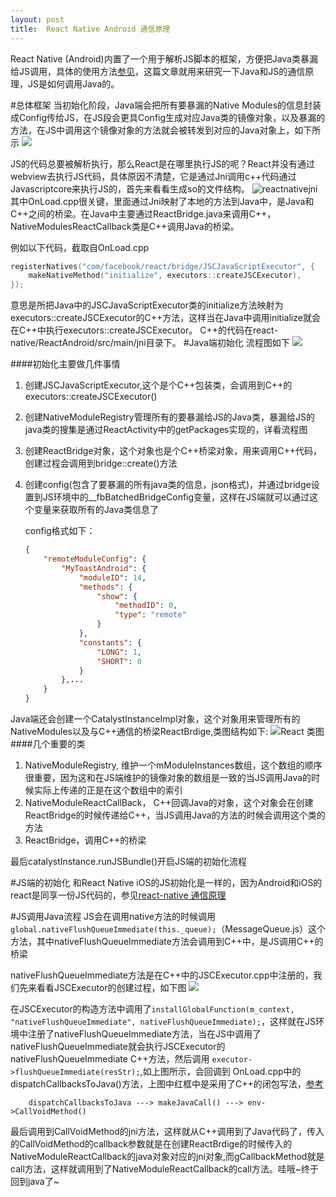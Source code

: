 ```yaml
---
layout: post
title:  React Native Android 通信原理
---
```




React Native (Android)内置了一个用于解析JS脚本的框架，方便把Java类暴漏给JS调用，具体的使用方法[参见](https://facebook.github.io/react-native/docs/native-modules-android.html#content)，这篇文章就用来研究一下Java和JS的通信原理，JS是如何调用Java的。

#总体框架
当初始化阶段，Java端会把所有要暴漏的Native Modules的信息封装成Config传给JS，在JS段会更具Config生成对应Java类的镜像对象，以及暴漏的方法，在JS中调用这个镜像对象的方法就会被转发到对应的Java对象上，如下所示
![](http://127.0.0.1:4000/postImages/react-and-arc.png)

JS的代码总要被解析执行，那么React是在哪里执行JS的呢？React并没有通过webview去执行JS代码，具体原因不清楚，它是通过Jni调用c++代码通过Javascriptcore来执行JS的，首先来看看生成so的文件结构。
![reactnativejni](http://127.0.0.1:4000/postImages/react-and-lib.png)
其中OnLoad.cpp很关键，里面通过Jni映射了本地的方法到Java中，是Java和C++之间的桥梁。在Java中主要通过ReactBridge.java来调用C++，NativeModulesReactCallback类是C++调用Java的桥梁。

例如以下代码，截取自OnLoad.cpp

```C++
registerNatives("com/facebook/react/bridge/JSCJavaScriptExecutor", {
    makeNativeMethod("initialize", executors::createJSCExecutor),
});
```
意思是所把Java中的JSCJavaScriptExecutor类的initialize方法映射为executors::createJSCExecutor的C++方法，这样当在Java中调用initialize就会在C++中执行executors::createJSCExecutor。
C++的代码在react-native/ReactAndroid/src/main/jni目录下。
#Java端初始化
流程图如下
![](http://127.0.0.1:4000/postImages/react-and-java-init.png)

####初始化主要做几件事情
1. 创建JSCJavaScriptExecutor,这个是个C++包装类，会调用到C++的executors::createJSCExecutor()
2. 创建NativeModuleRegistry管理所有的要暴漏给JS的Java类，暴漏给JS的java类的搜集是通过ReactActivity中的getPackages实现的，详看流程图
3. 创建ReactBridge对象，这个对象也是个C++桥梁对象，用来调用C++代码，创建过程会调用到bridge::create()方法
4. 创建config(包含了要暴漏的所有java类的信息，json格式)，并通过bridge设置到JS环境中的__fbBatchedBridgeConfig变量，这样在JS端就可以通过这个变量来获取所有的Java类信息了

	config格式如下：
	
	```json
	{
	    "remoteModuleConfig": {
	        "MyToastAndroid": {
	            "moduleID": 14,
	            "methods": {
	                "show": {
	                    "methodID": 0,
	                    "type": "remote"
	                }
	            },
	            "constants": {
	                "LONG": 1,
	                "SHORT": 0
	            }
	        },...
	    }
	}
	```


Java端还会创建一个CatalystInstanceImpl对象，这个对象用来管理所有的NativeModules以及与C++通信的桥梁ReactBrdige,类图结构如下:
![React 类图](http://127.0.0.1:4000/postImages/react-and-class.jpg)
####几个重要的类
1. NativeModuleRegistry, 维护一个mModuleInstances数组，这个数组的顺序很重要，因为这和在JS端维护的镜像对象的数组是一致的当JS调用Java的时候实际上传递的正是在这个数组中的索引
2. NativeModuleReactCallBack， C++回调Java的对象，这个对象会在创建ReactBridge的时候传递给C++，当JS调用Java的方法的时候会调用这个类的方法
3. ReactBridge，调用C++的桥梁

最后catalystInstance.runJSBundle()开启JS端的初始化流程

#JS端的初始化
和React Native iOS的JS初始化是一样的，因为Android和iOS的react是同享一份JS代码的，参见[react-native 通信原理](https://longv2go.github.io/2016/01/20/react-native%E9%80%9A%E4%BF%A1%E5%8E%9F%E7%90%86.html)

#JS调用Java流程
JS会在调用native方法的时候调用 ```global.nativeFlushQueueImmediate(this._queue);```（MessageQueue.js）这个方法，其中nativeFlushQueueImmediate方法会调用到C++中，是JS调用C++的桥梁

nativeFlushQueueImmediate方法是在C++中的JSCExecutor.cpp中注册的，我们先来看看JSCExecutor的创建过程，如下图
![](http://127.0.0.1:4000/postImages/react-and-callback.png)

在JSCExecutor的构造方法中调用了```installGlobalFunction(m_context, "nativeFlushQueueImmediate", nativeFlushQueueImmediate);```，这样就在JS环境中注册了nativeFlushQueueImmediate方法，当在JS中调用了nativeFlushQueueImmediate就会执行JSCExecutor的nativeFlushQueueImmediate C++方法，然后调用 ```executor->flushQueueImmediate(resStr);```,如上图所示，会回调到 OnLoad.cpp中的dispatchCallbacksToJava()方法，上图中红框中是采用了C++的闭包写法，[参考](http://blog.csdn.net/anzhsoft/article/details/17414665)


```
	dispatchCallbacksToJava ---> makeJavaCall() ---> env->CallVoidMethod()
```
最后调用到CallVoidMethod的jni方法，这样就从C++调用到了Java代码了，传入的CallVoidMethod的callback参数就是在创建ReactBrdige的时候传入的NativeModuleReactCallback的java对象对应的jni对象,而gCallbackMethod就是call方法，这样就调用到了NativeModuleReactCallback的call方法。哇哦~终于回到java了~